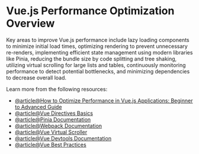 # Vue.js Performance Optimization Overview

Key areas to improve Vue.js performance include lazy loading components to minimize initial load times, optimizing rendering to prevent unnecessary re-renders, implementing efficient state management using modern libraries like Pinia, reducing the bundle size by code splitting and tree shaking, utilizing virtual scrolling for large lists and tables, continuously monitoring performance to detect potential bottlenecks, and minimizing dependencies to decrease overall load.

Learn more from the following resources:

- [@article@How to Optimize Performance in Vue.js Applications: Beginner to Advanced Guide](https://dev.to/delia_code/how-to-optimize-performance-in-vuejs-applications-beginner-to-advanced-guide-53db)
- [@article@Vue Directives Basics](https://vuejs.org/guide/best-practices/performance.html)
- [@article@Pinia Documentation](https://pinia.vuejs.org/)
- [@article@Webpack Documentation](https://webpack.js.org/)
- [@article@Vue Virtual Scroller](https://github.com/Akryum/vue-virtual-scroller)
- [@article@Vue Devtools Documentation](https://devtools.vuejs.org/)
- [@article@Vue Best Practices](https://vuejs.org/guide/best-practices/overview.html)
